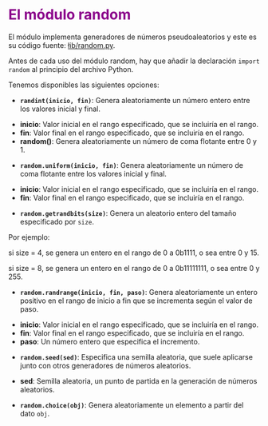 # <FONT COLOR=#8B008B>El módulo random</font>
El módulo implementa generadores de números pseudoaleatorios y este es su código fuente: [łib/random.py](https://github.com/python/cpython/blob/3.10/Lib/random.py).

Antes de cada uso del módulo random, hay que añadir la declaración ```import random``` al principio del archivo Python.

Tenemos disponibles las siguientes opciones:

* **```randint(inicio, fin)```**: Genera aleatoriamente un número entero entre los valores inicial y final.

>
  - **inicio**: Valor inicial en el rango especificado, que se incluiría en el rango.
  - **fin**: Valor final en el rango especificado, que se incluiría en el rango.
  - **random()**: Genera aleatoriamente un número de coma flotante entre 0 y 1.

* **```random.uniform(inicio, fin)```**: Genera aleatoriamente un número de coma flotante entre los valores inicial y final.

>
  - **inicio**: Valor inicial en el rango especificado, que se incluiría en el rango.
  - **fin**: Valor final en el rango especificado, que se incluiría en el rango.

* **```random.getrandbits(size)```**: Genera un aleatorio entero del tamaño especificado por ```size```.

Por ejemplo:

si size = 4, se genera un entero en el rango de 0 a 0b1111, o sea entre 0 y 15.
    
si size = 8, se genera un entero en el rango de 0 a 0b11111111, o sea entre 0 y 255.

* **```random.randrange(inicio, fin, paso)```**: Genera aleatoriamente un entero positivo en el rango de inicio a fin que se incrementa según el valor de paso.

>
  - **inicio**: Valor inicial en el rango especificado, que se incluiría en el rango.
  - **fin**: Valor final en el rango especificado, que se incluiría en el rango.
  - **paso**: Un número entero que especifica el incremento.

* **```random.seed(sed)```**: Especifica una semilla aleatoria, que suele aplicarse junto con otros generadores de números aleatorios.

>
  - **sed**: Semilla aleatoria, un punto de partida en la generación de números aleatorios.

* **```random.choice(obj)```**: Genera aleatoriamente un elemento a partir del dato ```obj```.